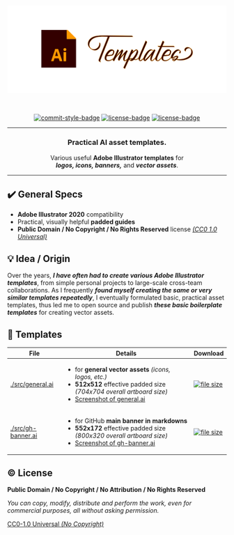 <!-- Banner -->
<p align="center">  
  <picture>
    <img alt="stylized AI templates banner" src="media/banner.svg" width="800" />
  </picture>  
</p>

<br />

<!-- Badges - 1st row -->
<p align="center">
  <!-- Commit style badge -->
  <a href="https://github.com/semantic-release/semantic-release/blob/master/CONTRIBUTING.md#commit-message-guidelines"><img src="https://img.shields.io/badge/Commits-Conventional_Commits-EF7B4D.svg?logo=git&logoColor=white" alt="commit-style-badge"></a>  
  <!-- License badge -->
  <a href="https://github.com/richrdkng/adobe-illustrator-templates/blob/main/LICENSE"><img src="https://img.shields.io/badge/Public Domain-No Rights Reserved-brightgreen.svg?logo=creativecommons&logoColor=white" alt="license-badge"></a>    
  <!-- License badge -->
  <a href="https://github.com/richrdkng/adobe-illustrator-templates/blob/main/LICENSE"><img src="https://img.shields.io/badge/Creative Commons-CC0--1.0-brightgreen.svg?logo=creativecommons&logoColor=white" alt="license-badge"></a>    
</p>

---

<h3 align="center">
  Practical AI asset templates.
</h3>

<p align="center">
  Various useful <b>Adobe Illustrator templates</b> for <br/>
  <b><i>logos, icons, banners,</i></b> and <b><i>vector assets</i></b>.
</p>

---

## ✔️ General Specs

- **Adobe Illustrator 2020** compatibility
- Practical, visually helpful **padded guides**
- **Public Domain / No Copyright / No Rights Reserved** license [*(CC0 1.0 Universal)*](https://creativecommons.org/publicdomain/zero/1.0)


## 💡 Idea / Origin

Over the years, ***I have often had to create various Adobe Illustrator 
templates***, from simple personal projects to large-scale cross-team 
collaborations. As I frequently ***found myself creating the same or very 
similar templates repeatedly***, I eventually formulated basic, practical 
asset templates, thus led me to open source and publish 
***these basic boilerplate templates*** for creating vector assets.

## 📁 Templates

<table>
  <thead>
    <tr>
      <th>File</th>
      <th>Details</th>
      <th>Download</th>
    </tr>
  </thead>
  <tbody>
    <!-- general -->
    <tr>
      <td>
        <a href="https://github.com/richrdkng/adobe-illustrator-templates/blob/main/src/general.ai">./src/general.ai</a>
      </td>
      <td>         
        <ul>
          <li>for <b>general vector assets</b> <i>(icons, logos, etc.)</i></li>
          <li><b>512x512</b> effective padded size <i>(704x704 overall artboard size)</i></li>
          <li>
            <a href="https://raw.githubusercontent.com/richrdkng/adobe-illustrator-templates/main/media/general-screenshot.jpg">Screenshot of general.ai</a>        
          </li>          
        </ul>        
      </td>
      <td>
        <a href="https://raw.githubusercontent.com/richrdkng/adobe-illustrator-templates/main/src/general.ai">
          <img alt="file size" src="https://img.shields.io/github/size/richrdkng/adobe-illustrator-templates/src%2Fgeneral.ai?style=for-the-badge&color=29AB87&logo=dpd&logoColor=white&label=Download" />
        </a>        
      </td>
    </tr>    
    <!-- gh-banner -->
    <tr>
      <td>
        <a href="https://github.com/richrdkng/adobe-illustrator-templates/blob/main/src/gh-banner.ai">./src/gh-banner.ai</a>
      </td>
      <td>         
        <ul>
          <li>for GitHub <b>main banner in markdowns</b></li>
          <li><b>552x172</b> effective padded size <i>(800x320 overall artboard size)</i></li>          
          <li>
            <a href="https://raw.githubusercontent.com/richrdkng/adobe-illustrator-templates/main/media/gh-banner-screenshot.jpg">Screenshot of gh-banner.ai</a>
          </li>          
        </ul>
      </td>
      <td>
        <a href="https://raw.githubusercontent.com/richrdkng/adobe-illustrator-templates/main/src/gh-banner.ai">
          <img alt="file size" src="https://img.shields.io/github/size/richrdkng/adobe-illustrator-templates/src%2Fgh-banner.ai?style=for-the-badge&color=29AB87&logo=dpd&logoColor=white&label=Download" />
        </a>        
      </td>
    </tr>
  </tbody>
</table>

## ©️ License

**Public Domain / No Copyright / No Attribution / No Rights Reserved**

*You can copy, modify, distribute and perform the work, 
even for commercial purposes, all without asking permission.*

[CC0-1.0 Universal *(No Copyright)*][url-license]

<!--- References =============================================================================== -->

<!--- URLs -->
[url-website]: https://www.richrdkng.com
[url-license]: https://github.com/richrdkng/adobe-illustrator-templates/blob/main/LICENSE
